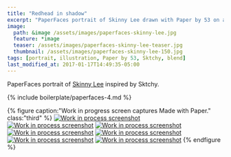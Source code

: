 ```yaml
---
title: "Redhead in shadow"
excerpt: "PaperFaces portrait of Skinny Lee drawn with Paper by 53 on an iPad."
image: 
  path: &image /assets/images/paperfaces-skinny-lee.jpg 
  feature: *image
  teaser: /assets/images/paperfaces-skinny-lee-teaser.jpg
  thumbnail: /assets/images/paperfaces-skinny-lee-150.jpg
tags: [portrait, illustration, Paper by 53, Sktchy, blend]
last_modified_at: 2017-01-17T14:49:35-05:00
---
```


PaperFaces portrait of [Skinny Lee](http://sktchy.com/MfNOoH) inspired by Sktchy.

{% include boilerplate/paperfaces-4.md %}

{% figure caption:"Work in progress screen captures Made with Paper." class:"third" %}
[![Work in process screenshot](/assets/images/paperfaces-skinny-lee-process-1-600.jpg)](/assets/images/paperfaces-skinny-lee-process-1-lg.jpg)
[![Work in process screenshot](/assets/images/paperfaces-skinny-lee-process-2-600.jpg)](/assets/images/paperfaces-skinny-lee-process-2-lg.jpg)
[![Work in process screenshot](/assets/images/paperfaces-skinny-lee-process-3-600.jpg)](/assets/images/paperfaces-skinny-lee-process-3-lg.jpg)
[![Work in process screenshot](/assets/images/paperfaces-skinny-lee-process-4-600.jpg)](/assets/images/paperfaces-skinny-lee-process-4-lg.jpg)
[![Work in process screenshot](/assets/images/paperfaces-skinny-lee-process-5-600.jpg)](/assets/images/paperfaces-skinny-lee-process-5-lg.jpg)
[![Work in process screenshot](/assets/images/paperfaces-skinny-lee-process-6-600.jpg)](/assets/images/paperfaces-skinny-lee-process-6-lg.jpg)
[![Work in process screenshot](/assets/images/paperfaces-skinny-lee-process-7-600.jpg)](/assets/images/paperfaces-skinny-lee-process-7-lg.jpg)
{% endfigure %}
